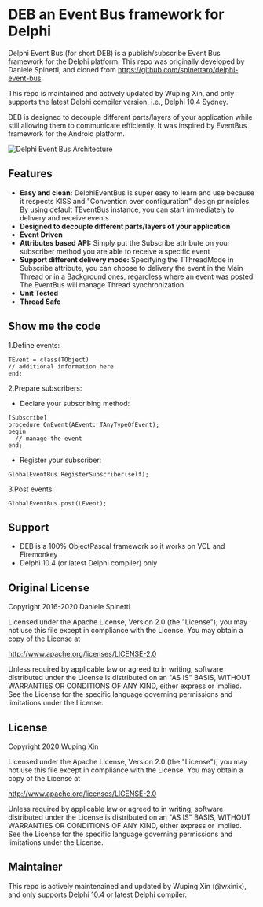 # DEB an Event Bus framework for Delphi
Delphi Event Bus (for short DEB) is a publish/subscribe Event Bus framework for the Delphi platform.  This repo was originally developed by Daniele Spinetti, and cloned from https://github.com/spinettaro/delphi-event-bus

This repo is maintained and actively updated by Wuping Xin, and only supports the latest Delphi compiler version, i.e., Delphi 10.4 Sydney.

DEB is designed to decouple different parts/layers of your application while still allowing them to communicate efficiently.
It was inspired by EventBus framework for the Android platform.

![Delphi Event Bus Architecture](../master/Docs/DelphiEventBusArchitecture.png "Delphi Event Bus Architecture")

## Features
* __Easy and clean:__ DelphiEventBus is super easy to learn and use because it respects KISS and "Convention over configuration" design principles. By using default TEventBus instance, you can start immediately to delivery and receive events 
* __Designed to decouple different parts/layers of your application__
* __Event Driven__
* __Attributes based API:__ Simply put the Subscribe attribute on your subscriber method you are able to receive a specific event
* __Support different delivery mode:__ Specifying the TThreadMode in Subscribe attribute, you can choose to delivery the event in the Main Thread or in a Background ones, regardless where an event was posted. The EventBus will manage Thread synchronization     
* __Unit Tested__
* __Thread Safe__

## Show me the code
1.Define events:

```delphi
TEvent = class(TObject)
// additional information here
end;
```

2.Prepare subscribers:

 * Declare your subscribing method:
```delphi
[Subscribe]
procedure OnEvent(AEvent: TAnyTypeOfEvent);
begin
  // manage the event 	
end;
```

 * Register your subscriber:
```delphi
GlobalEventBus.RegisterSubscriber(self);
```

3.Post events:
```delphi
GlobalEventBus.post(LEvent);
```

## Support
* DEB is a 100% ObjectPascal framework so it works on VCL and Firemonkey
* Delphi 10.4 (or latest Delphi compiler) only

## Original License
  Copyright 2016-2020 Daniele Spinetti
  
  Licensed under the Apache License, Version 2.0 (the "License");
  you may not use this file except in compliance with the License.
  You may obtain a copy of the License at

  http://www.apache.org/licenses/LICENSE-2.0

  Unless required by applicable law or agreed to in writing, software
  distributed under the License is distributed on an "AS IS" BASIS,
  WITHOUT WARRANTIES OR CONDITIONS OF ANY KIND, either express or implied.
  See the License for the specific language governing permissions and
  limitations under the License.
  
## License
  Copyright 2020 Wuping Xin
  
  Licensed under the Apache License, Version 2.0 (the "License");
  you may not use this file except in compliance with the License.
  You may obtain a copy of the License at

  http://www.apache.org/licenses/LICENSE-2.0

  Unless required by applicable law or agreed to in writing, software
  distributed under the License is distributed on an "AS IS" BASIS,
  WITHOUT WARRANTIES OR CONDITIONS OF ANY KIND, either express or implied.
  See the License for the specific language governing permissions and
  limitations under the License.

## Maintainer
  This repo is actively maintenained and updated by Wuping Xin (@wxinix), and only
  supports Delphi 10.4 or latest Delphi compiler.